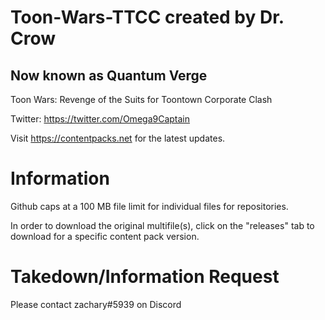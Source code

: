 # Toon-Wars-TTCC created by Dr. Crow
## Now known as Quantum Verge
Toon Wars: Revenge of the Suits for Toontown Corporate Clash

Twitter: https://twitter.com/Omega9Captain

Visit https://contentpacks.net for the latest updates.

# Information

Github caps at a 100 MB file limit for individual files for repositories.

In order to download the original multifile(s), click on the "releases" tab to download for a specific content pack version.



# Takedown/Information Request
Please contact zachary#5939 on Discord
